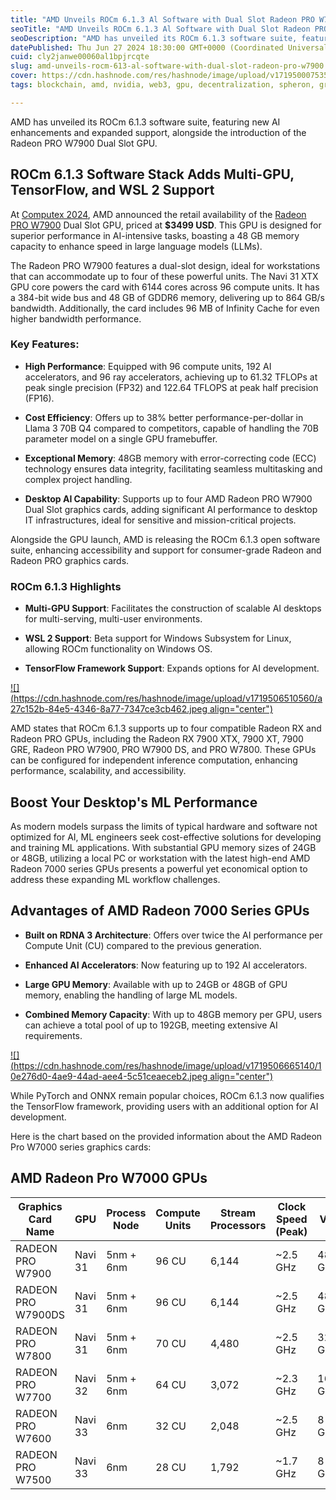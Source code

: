 ```yaml
---
title: "AMD Unveils ROCm 6.1.3 Al Software with Dual Slot Radeon PRO W7900"
seoTitle: "AMD Unveils ROCm 6.1.3 Al Software with Dual Slot Radeon PRO W7900"
seoDescription: "AMD has unveiled its ROCm 6.1.3 software suite, featuring new AI enhancements and expanded support, alongside the introduction of the Radeon PRO W7900 Dual "
datePublished: Thu Jun 27 2024 18:30:00 GMT+0000 (Coordinated Universal Time)
cuid: cly2janwe00060al1bpjrcqte
slug: amd-unveils-rocm-613-al-software-with-dual-slot-radeon-pro-w7900
cover: https://cdn.hashnode.com/res/hashnode/image/upload/v1719500075353/4d800103-39e4-4518-abf0-ae38c12c4259.png
tags: blockchain, amd, nvidia, web3, gpu, decentralization, spheron, graphic-card

---
```


AMD has unveiled its ROCm 6.1.3 software suite, featuring new AI enhancements and expanded support, alongside the introduction of the Radeon PRO W7900 Dual Slot GPU.

## ROCm 6.1.3 Software Stack Adds Multi-GPU, TensorFlow, and WSL 2 Support

At [Computex 2024](https://www.amd.com/en/corporate/events/computex.html), AMD announced the retail availability of the [Radeon PRO W7900](https://www.amd.com/en/products/graphics/workstations/radeon-pro/w7900.html) Dual Slot GPU, priced at **$3499 USD**. This GPU is designed for superior performance in AI-intensive tasks, boasting a 48 GB memory capacity to enhance speed in large language models (LLMs).

The Radeon PRO W7900 features a dual-slot design, ideal for workstations that can accommodate up to four of these powerful units. The Navi 31 XTX GPU core powers the card with 6144 cores across 96 compute units. It has a 384-bit wide bus and 48 GB of GDDR6 memory, delivering up to 864 GB/s bandwidth. Additionally, the card includes 96 MB of Infinity Cache for even higher bandwidth performance.

### **Key Features:**

* **High Performance**: Equipped with 96 compute units, 192 AI accelerators, and 96 ray accelerators, achieving up to 61.32 TFLOPs at peak single precision (FP32) and 122.64 TFLOPS at peak half precision (FP16).
    
* **Cost Efficiency**: Offers up to 38% better performance-per-dollar in Llama 3 70B Q4 compared to competitors, capable of handling the 70B parameter model on a single GPU framebuffer.
    
* **Exceptional Memory**: 48GB memory with error-correcting code (ECC) technology ensures data integrity, facilitating seamless multitasking and complex project handling.
    
* **Desktop AI Capability**: Supports up to four AMD Radeon PRO W7900 Dual Slot graphics cards, adding significant AI performance to desktop IT infrastructures, ideal for sensitive and mission-critical projects.
    

Alongside the GPU launch, AMD is releasing the ROCm 6.1.3 open software suite, enhancing accessibility and support for consumer-grade Radeon and Radeon PRO graphics cards.

### **ROCm 6.1.3 Highlights**

* **Multi-GPU Support**: Facilitates the construction of scalable AI desktops for multi-serving, multi-user environments.
    
* **WSL 2 Support**: Beta support for Windows Subsystem for Linux, allowing ROCm functionality on Windows OS.
    
* **TensorFlow Framework Support**: Expands options for AI development.
    

[![](https://cdn.hashnode.com/res/hashnode/image/upload/v1719506510560/a27c152b-84e5-4346-8a77-7347ce3cb462.jpeg align="center")](https://community.amd.com/t5/image/serverpage/image-id/112950i54535B6AF2765991/image-size/large?v=v2&px=999)

AMD states that ROCm 6.1.3 supports up to four compatible Radeon RX and Radeon PRO GPUs, including the Radeon RX 7900 XTX, 7900 XT, 7900 GRE, Radeon PRO W7900, PRO W7900 DS, and PRO W7800. These GPUs can be configured for independent inference computation, enhancing performance, scalability, and accessibility.

## Boost Your Desktop's ML Performance

As modern models surpass the limits of typical hardware and software not optimized for AI, ML engineers seek cost-effective solutions for developing and training ML applications. With substantial GPU memory sizes of 24GB or 48GB, utilizing a local PC or workstation with the latest high-end AMD Radeon 7000 series GPUs presents a powerful yet economical option to address these expanding ML workflow challenges.

## Advantages of AMD Radeon 7000 Series GPUs

* **Built on RDNA 3 Architecture**: Offers over twice the AI performance per Compute Unit (CU) compared to the previous generation.
    
* **Enhanced AI Accelerators**: Now featuring up to 192 AI accelerators.
    
* **Large GPU Memory**: Available with up to 24GB or 48GB of GPU memory, enabling the handling of large ML models.
    
* **Combined Memory Capacity**: With up to 48GB memory per GPU, users can achieve a total pool of up to 192GB, meeting extensive AI requirements.
    

[![](https://cdn.hashnode.com/res/hashnode/image/upload/v1719506665140/10e276d0-4ae9-44ad-aee4-5c51ceaeceb2.jpeg align="center")](https://community.amd.com/t5/image/serverpage/image-id/112950i54535B6AF2765991/image-size/large?v=v2&px=999)

While PyTorch and ONNX remain popular choices, ROCm 6.1.3 now qualifies the TensorFlow framework, providing users with an additional option for AI development.

Here is the chart based on the provided information about the AMD Radeon Pro W7000 series graphics cards:

## **AMD Radeon Pro W7000 GPUs**

| **Graphics Card Name** | **GPU** | **Process Node** | **Compute Units** | **Stream Processors** | **Clock Speed (Peak)** | **VRAM** | **Memory Bandwidth** | **Memory Bus** | **Compute Rate (FP32)** | **TDP** | **Price (USD)** | **Launch Year** |
| --- | --- | --- | --- | --- | --- | --- | --- | --- | --- | --- | --- | --- |
| RADEON PRO W7900 | Navi 31 | 5nm + 6nm | 96 CU | 6,144 | ~2.5 GHz | 48 GB GDDR6 | 864 GB/s | 384-bit | 61.3 TFLOPs | 295W | $3,999 | 2023 |
| RADEON PRO W7900DS | Navi 31 | 5nm + 6nm | 96 CU | 6,144 | ~2.5 GHz | 48 GB GDDR6 | 864 GB/s | 384-bit | 61.3 TFLOPs | 295W | $3,499 | 2024 |
| RADEON PRO W7800 | Navi 31 | 5nm + 6nm | 70 CU | 4,480 | ~2.5 GHz | 32 GB GDDR6 | 576 GB/s | 256-bit | 45.2 TFLOPs | 260W | $2,499 | 2023 |
| RADEON PRO W7700 | Navi 32 | 5nm + 6nm | 64 CU | 3,072 | ~2.3 GHz | 16 GB GDDR6 | 576 GB/s | 256-bit | 28.3 TFLOPs | 190W | $999 | 2023 |
| RADEON PRO W7600 | Navi 33 | 6nm | 32 CU | 2,048 | ~2.5 GHz | 8 GB GDDR6 | 288 GB/s | 128-bit | 20 TFLOPs | 127W | $599 | 2023 |
| RADEON PRO W7500 | Navi 33 | 6nm | 28 CU | 1,792 | ~1.7 GHz | 8 GB GDDR6 | 176 GB/s | 128-bit | 12 TFLOPs | 69W | $429 | 2023 |